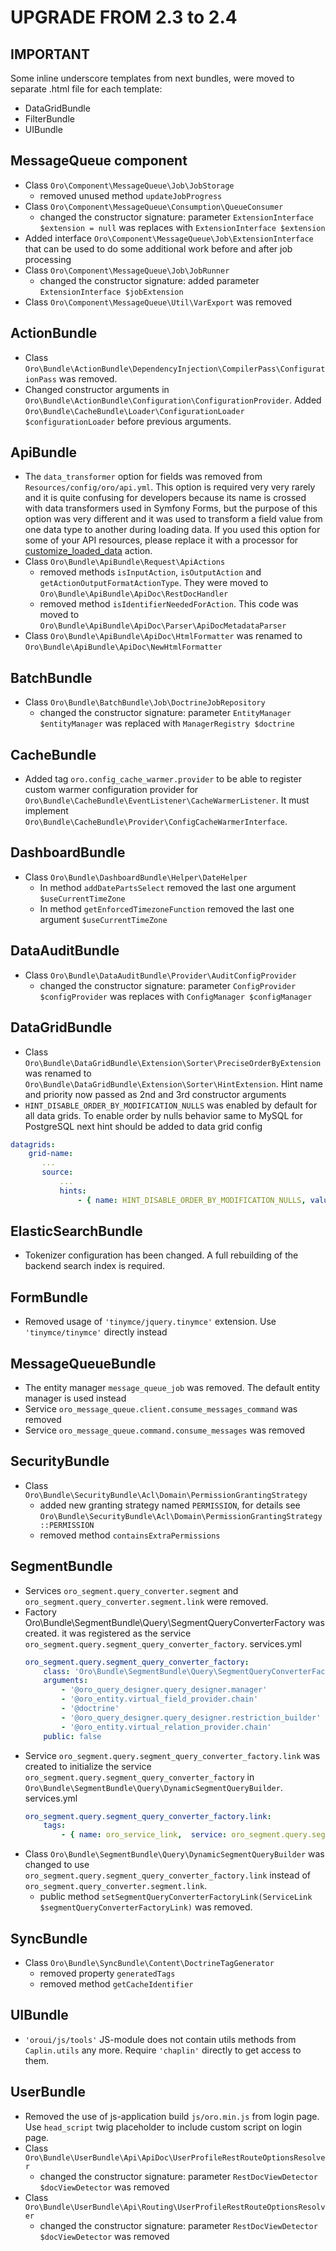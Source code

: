 UPGRADE FROM 2.3 to 2.4
=======================

**IMPORTANT**
-------------

Some inline underscore templates from next bundles, were moved to separate .html file for each template:
 - DataGridBundle
 - FilterBundle
 - UIBundle

MessageQueue component
----------------------
- Class `Oro\Component\MessageQueue\Job\JobStorage`
    - removed unused method `updateJobProgress`
- Class `Oro\Component\MessageQueue\Consumption\QueueConsumer`
    - changed the constructor signature: parameter `ExtensionInterface $extension = null` was replaces with `ExtensionInterface $extension`
- Added interface `Oro\Component\MessageQueue\Job\ExtensionInterface` that can be used to do some additional work before and after job processing
- Class `Oro\Component\MessageQueue\Job\JobRunner`
    - changed the constructor signature: added parameter `ExtensionInterface $jobExtension`
- Class `Oro\Component\MessageQueue\Util\VarExport` was removed

ActionBundle
------------
- Class `Oro\Bundle\ActionBundle\DependencyInjection\CompilerPass\ConfigurationPass` was removed.
- Changed constructor arguments in `Oro\Bundle\ActionBundle\Configuration\ConfigurationProvider`. Added `Oro\Bundle\CacheBundle\Loader\ConfigurationLoader $configurationLoader` before previous arguments.

ApiBundle
---------
- The `data_transformer` option for fields was removed from `Resources/config/oro/api.yml`. This option is required very very rarely and it is quite confusing for developers because its name is crossed with data transformers used in Symfony Forms, but the purpose of this option was very different and it was used to transform a field value from one data type to another during loading data. If you used this option for some of your API resources, please replace it with a processor for [customize_loaded_data](./src/Oro/Bundle/ApiBundle/Resources/doc/actions.md#customize_loaded_data-action) action.
- Class `Oro\Bundle\ApiBundle\Request\ApiActions`
    - removed methods `isInputAction`, `isOutputAction` and `getActionOutputFormatActionType`. They were moved to `Oro\Bundle\ApiBundle\ApiDoc\RestDocHandler`
    - removed method `isIdentifierNeededForAction`. This code was moved to `Oro\Bundle\ApiBundle\ApiDoc\Parser\ApiDocMetadataParser`
- Class `Oro\Bundle\ApiBundle\ApiDoc\HtmlFormatter` was renamed to `Oro\Bundle\ApiBundle\ApiDoc\NewHtmlFormatter`

BatchBundle
-----------
- Class `Oro\Bundle\BatchBundle\Job\DoctrineJobRepository`
    - changed the constructor signature: parameter `EntityManager $entityManager` was replaced with `ManagerRegistry $doctrine`

CacheBundle
-----------
- Added tag `oro.config_cache_warmer.provider` to be able to register custom warmer configuration provider for `Oro\Bundle\CacheBundle\EventListener\CacheWarmerListener`. It must implement `Oro\Bundle\CacheBundle\Provider\ConfigCacheWarmerInterface`.

DashboardBundle
--------
- Class `Oro\Bundle\DashboardBundle\Helper\DateHelper`
    - In method `addDatePartsSelect` removed the last one argument `$useCurrentTimeZone`
    - In method `getEnforcedTimezoneFunction` removed the last one argument `$useCurrentTimeZone`

DataAuditBundle
---------------
- Class `Oro\Bundle\DataAuditBundle\Provider\AuditConfigProvider`
    - changed the constructor signature: parameter `ConfigProvider $configProvider` was replaces with `ConfigManager $configManager`

DataGridBundle
--------------
- Class `Oro\Bundle\DataGridBundle\Extension\Sorter\PreciseOrderByExtension` was renamed to `Oro\Bundle\DataGridBundle\Extension\Sorter\HintExtension`.
 Hint name and priority now passed as 2nd and 3rd constructor arguments
- `HINT_DISABLE_ORDER_BY_MODIFICATION_NULLS` was enabled by default for all data grids. To enable order by nulls behavior same to MySQL for PostgreSQL 
 next hint should be added to data grid config
```yaml
datagrids:
    grid-name:
       ...
       source:
           ...
           hints:
               - { name: HINT_DISABLE_ORDER_BY_MODIFICATION_NULLS, value: false }
```
ElasticSearchBundle
-------------------
- Tokenizer configuration has been changed. A full rebuilding of the backend search index is required.

FormBundle
----------
- Removed usage of `'tinymce/jquery.tinymce'` extension. Use `'tinymce/tinymce'` directly instead

MessageQueueBundle
------------------
- The entity manager `message_queue_job` was removed. The default entity manager is used instead
- Service `oro_message_queue.client.consume_messages_command` was removed
- Service `oro_message_queue.command.consume_messages` was removed

SecurityBundle
--------------
- Class `Oro\Bundle\SecurityBundle\Acl\Domain\PermissionGrantingStrategy`
    - added new granting strategy named `PERMISSION`, for details see `Oro\Bundle\SecurityBundle\Acl\Domain\PermissionGrantingStrategy::PERMISSION`
    - removed method `containsExtraPermissions`

SegmentBundle
-------------
- Services `oro_segment.query_converter.segment` and `oro_segment.query_converter.segment.link` were removed.
- Factory Oro\Bundle\SegmentBundle\Query\SegmentQueryConverterFactory was created. it was registered as the service `oro_segment.query.segment_query_converter_factory`.
    services.yml
    ```yml
    oro_segment.query.segment_query_converter_factory:
        class: 'Oro\Bundle\SegmentBundle\Query\SegmentQueryConverterFactory'
        arguments:
            - '@oro_query_designer.query_designer.manager'
            - '@oro_entity.virtual_field_provider.chain'
            - '@doctrine'
            - '@oro_query_designer.query_designer.restriction_builder'
            - '@oro_entity.virtual_relation_provider.chain'
        public: false
    ```
- Service `oro_segment.query.segment_query_converter_factory.link` was created to initialize the service `oro_segment.query.segment_query_converter_factory` in `Oro\Bundle\SegmentBundle\Query\DynamicSegmentQueryBuilder`.
    services.yml
    ```yml
    oro_segment.query.segment_query_converter_factory.link:
        tags:
            - { name: oro_service_link,  service: oro_segment.query.segment_query_converter_factory }
     ```
- Class `Oro\Bundle\SegmentBundle\Query\DynamicSegmentQueryBuilder` was changed to use `oro_segment.query.segment_query_converter_factory.link` instead of `oro_segment.query_converter.segment.link`.
    - public method `setSegmentQueryConverterFactoryLink(ServiceLink $segmentQueryConverterFactoryLink)` was removed.

SyncBundle
----------
- Class `Oro\Bundle\SyncBundle\Content\DoctrineTagGenerator`
    - removed property `generatedTags`
    - removed method `getCacheIdentifier`

UIBundle
--------
- `'oroui/js/tools'` JS-module does not contain utils methods from `Caplin.utils` any more. Require `'chaplin'` directly to get access to them.

UserBundle
----------
-  Removed the use of js-application build `js/oro.min.js` from login page. Use `head_script` twig placeholder to include custom script on login page.
- Class `Oro\Bundle\UserBundle\Api\ApiDoc\UserProfileRestRouteOptionsResolver`
    - changed the constructor signature: parameter `RestDocViewDetector $docViewDetector` was removed
- Class `Oro\Bundle\UserBundle\Api\Routing\UserProfileRestRouteOptionsResolver`
    - changed the constructor signature: parameter `RestDocViewDetector $docViewDetector` was removed
